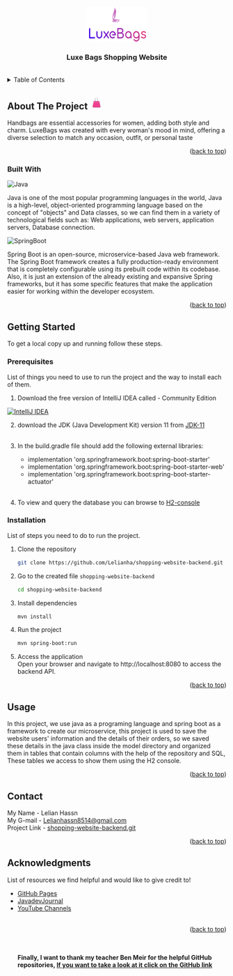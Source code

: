 <a id="readme-top"></a>

<br>

<div align="center" >
  <img src="./images/Logo-README.png" alt="Logo" width="140" height="80">
  <h3 align="center"> Luxe Bags Shopping Website</h3 >
</div>

<br>

<details>
  <summary>Table of Contents</summary>
  <ol>
    <li>
      <a href="#about-the-project">About The Project</a>
      <ul>
        <li><a href="#built-with">Built With</a></li>
      </ul>
    </li>
    <li>
      <a href="#getting-started">Getting Started</a>
      <ul>
        <li><a href="#prerequisites">Prerequisites</a></li>
        <li><a href="#installation">Installation</a></li>
      </ul>
    </li>
    <li><a href="#usage">Usage</a></li>
    <li><a href="#contact">Contact</a></li>
    <li><a href="#acknowledgments">Acknowledgments</a></li>
  </ol>
</details>

## About The Project <img src="./images/bagIcon.png" width="30" height="30" />

Handbags are essential accessories for women, adding both style and charm.
LuxeBags was created with every woman's mood in mind,
offering a diverse selection to match any occasion, outfit, or personal taste

<p align="right">(<a href="#readme-top">back to top</a>)</p>

### Built With

![Java][java.com]

Java is one of the most popular programming languages in the world,
Java is a high-level, object-oriented programming language based on the concept of
"objects" and Data classes, so we can find them in a variety of technological fields such as:
Web applications, web servers, application servers, Database connection.


![SpringBoot][SpringBoot.com]

Spring Boot is an open-source, microservice-based Java web framework.
The Spring Boot framework creates a fully production-ready environment that is completely configurable using its prebuilt code within its codebase.
Also, it is just an extension of the already existing and expansive Spring frameworks,
but it has some specific features that make the application easier for working within the
developer ecosystem.


<p align="right">(<a href="#readme-top">back to top</a>)</p>



<!-- GETTING STARTED -->

## Getting Started

To get a local copy up and running follow these steps.

### Prerequisites

List of things you need to use to run the project and the way to install each of them.

1. Download the free version of IntelliJ IDEA called  - Community Edition

[![IntelliJ IDEA][IntelliJIDEA.com]][IntelliJIDEA-url] 

2. download the JDK (Java Development Kit) version 11 from [JDK-11][jdk11-url]
<br><br>
3. In the build.gradle file should add the following external libraries:
   * implementation 'org.springframework.boot:spring-boot-starter'
   * implementation 'org.springframework.boot:spring-boot-starter-web'
   * implementation 'org.springframework.boot:spring-boot-starter-actuator'<br><br>

4. To view and query the database you can browse to [H2-console][H2console-url]

### Installation

List of steps you need to do to run the project.
1. Clone the repository
   ```sh
   git clone https://github.com/Lelianha/shopping-website-backend.git
   ```
2. Go to the created file `shopping-website-backend`
   ```sh
   cd shopping-website-backend
   ```
3. Install dependencies
   ```sh
   mvn install
   ```
4. Run the project
   ```sh
   mvn spring-boot:run
   ```
5. Access the application <br/>
   Open your browser and navigate to http://localhost:8080 to access the backend API.
<p align="right">(<a href="#readme-top">back to top</a>)</p>


## Usage

In this project, we use java as a programing language and spring boot as a framework to create our microservice,
this project is used to save the website users' information and the details of their orders,
so we saved these details in the java class inside the model directory and organized them in tables that contain columns with the help of the repository and SQL,
These tables we access to show them using the H2 console.

<p align="right">(<a href="#readme-top">back to top</a>)</p>

## Contact

My Name - Lelian Hassn
<br>
My G-mail - Lelianhassn8514@gmail.com
<br>
Project
Link - [shopping-website-backend.git][project-url]

<p align="right">(<a href="#readme-top">back to top</a>)</p>

## Acknowledgments

List of resources we find helpful and would like to give credit to!

* [GitHub Pages][gitHubPages-url]
* [JavadevJournal][JavadevJournal-url]
* [YouTube Channels][YouTubeChannels-url]
  <br><br><p align="right">(<a href="#readme-top">back to top</a>)</p><br><br>
  **Finally, I want to thank my teacher Ben Meir for the helpful GitHub
  repositories, [If you want to take a look at it click on the GitHub link][BenMeir-url]**

[java.com]: https://img.shields.io/badge/java-%23ED8B00.svg?style=for-the-badge&logo=java&logoColor=white
[springBoot.com]: https://img.shields.io/badge/springboot-%236DB33F.svg?style=for-the-badge&logo=springboot&logoColor=white
[IntelliJIDEA.com]: https://img.shields.io/badge/IntelliJIDEA-000000.svg?style=for-the-badge&logo=intellij-idea&logoColor=white
[IntelliJIDEA-url]: https://www.jetbrains.com/idea/download/?source=google&medium=cpc&campaign=9730674410&term=intellij%20idea&content=602143185274&gclid=Cj0KCQiApKagBhC1ARIsAFc7Mc5_XB27foC3X3tIPLEXHfE-hwSQhp3J3sbWIODl4QaBGiWeE9t5AWUaAkcMEALw_wcB#section=windows
[jdk11-url]: https://www.oracle.com/il-en/java/technologies/javase/jdk11-archive-downloads.html
[H2console-url]: http://localhost:8080/h2-console
[project-url]: https://github.com/Lelianha/shopping-website-backend.git
[gitHubPages-url]:https://pages.github.com
[JavadevJournal-url]:https://www.javadevjournal.com/spring-boot/
[YouTubeChannels-url]: https://www.youtube.com/watch?v=msXL2oDexqw&list=PLqq-6Pq4lTTbx8p2oCgcAQGQyqN8XeA1x
[BenMeir-url]: https://github.com/benmeirr
